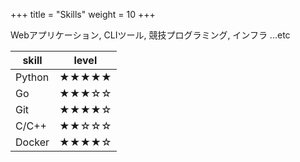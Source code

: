 +++
title = "Skills"
weight = 10
+++

Webアプリケーション, CLIツール, 競技プログラミング, インフラ ...etc

| skill | level |
| ----- | ----- |
| Python |★★★★★ |
| Go    |★★★☆☆ |
| Git   |★★★★☆ |
| C/C++ |★★☆☆☆ |
| Docker |★★★★☆ |

